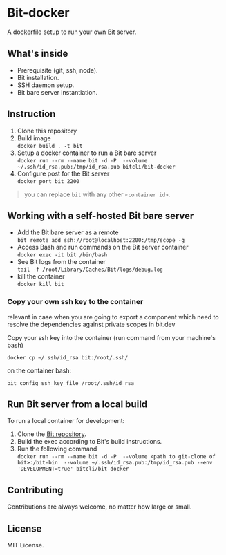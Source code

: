 # Bit-docker

A dockerfile setup to run your own [Bit](https://www.github.com/teambit/bit) server.

## What's inside

- Prerequisite (git, ssh, node).
- Bit installation.
- SSH daemon setup.
- Bit bare server instantiation.

## Instruction

1. Clone this repository
1. Build image  
    `docker build . -t bit`
1. Setup a docker container to run a Bit bare server  
    `docker run --rm --name bit -d -P  --volume ~/.ssh/id_rsa.pub:/tmp/id_rsa.pub bitcli/bit-docker`
1. Configure post for the Bit server  
    `docker port bit 2200`

> you can replace `bit` with any other `<container id>`.

## Working with a self-hosted Bit bare server

- Add the Bit bare server as a remote  
    `bit remote add ssh://root@localhost:2200:/tmp/scope -g`
- Access Bash and run commands on the Bit server container  
    `docker exec -it bit /bin/bash`
- See Bit logs from the container  
    `tail -f /root/Library/Caches/Bit/logs/debug.log`
- kill the container  
    `docker kill bit`

### Copy your own ssh key to the container

relevant in case when you are going to export a component which need to resolve the dependencies against private scopes in bit.dev

Copy your ssh key into the container (run command from your machine's bash)

`docker cp ~/.ssh/id_rsa bit:/root/.ssh/`

on the container bash:

`bit config ssh_key_file /root/.ssh/id_rsa`

## Run Bit server from a local build

To run a local container for development:

1. Clone the [Bit repository](https://www.github.com/teambit/bit).
1. Build the exec according to Bit's build instructions.
1. Run the following command  
    `docker run --rm --name bit -d -P  --volume <path to git-clone of bit>:/bit-bin  --volume ~/.ssh/id_rsa.pub:/tmp/id_rsa.pub --env 'DEVELOPMENT=true' bitcli/bit-docker`

## Contributing

Contributions are always welcome, no matter how large or small.

## License

MIT License.
